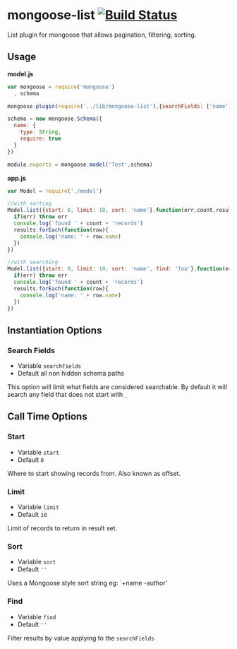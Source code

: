 mongoose-list [![Build Status](https://travis-ci.org/snailjs/mongoose-list.png?branch=master)](https://travis-ci.org/snailjs/mongoose-list)
=============

List plugin for mongoose that allows pagination, filtering, sorting.

## Usage

**model.js**
```js
var mongoose = require('mongoose')
  , schema

mongoose.plugin(require('../lib/mongoose-list'),{searchFields: ['name']})

schema = new mongoose.Schema({
  name: {
    type: String,
    require: true
  }
})

module.exports = mongoose.model('Test',schema)
```

**app.js**
```js
var Model = require('./model')

//with sorting
Model.list({start: 0, limit: 10, sort: 'name'},function(err,count,results){
  if(err) throw err
  console.log('found ' + count + 'records')
  results.forEach(function(row){
    console.log('name: ' + row.name)
  })
})

//with searching
Model.list({start: 0, limit: 10, sort: 'name', find: 'foo'},function(err,count,results){
  if(err) throw err
  console.log('found ' + count + 'records')
  results.forEach(function(row){
    console.log('name: ' + row.name)
  })
})
```

## Instantiation Options

### Search Fields
* Variable `searchFields`
* Default all non hidden schema paths

This option will limit what fields are considered searchable.
By default it will search any field that does not start with `_`

## Call Time Options

### Start
* Variable `start`
* Default `0`

Where to start showing records from. Also known as offset.

### Limit
* Variable `limit`
* Default `10`

Limit of records to return in result set.

### Sort
* Variable `sort`
* Default `''`

Uses a Mongoose style sort string eg: `+name -author'

### Find
* Variable `find`
* Default `''`

Filter results by value applying to the `searchFields`
